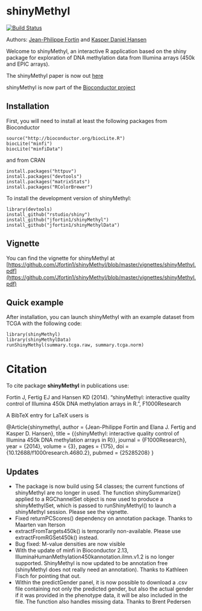 shinyMethyl
===========

[![Build Status](https://travis-ci.org/Jfortin1/shinyMethyl.svg?branch=master)](https://travis-ci.org/Jfortin1/shinyMethyl)

Authors: [Jean-Philippe Fortin](mailto:zerbino@ebi.ac.uk) and [Kasper Daniel Hansen](mailto:khansen@jhsph.edu)

Welcome to shinyMethyl, an interactive R application based on the shiny package for exploration of DNA methylation data from Illumina arrays (450k and EPIC arrays).

The shinyMethyl paper is now out [here](http://f1000research.com/articles/3-175/v1)

shinyMethyl is now part of the [Bioconductor project](http://www.bioconductor.org/packages/devel/bioc/html/shinyMethyl.html)

Installation
------------
First, you will need to install at least the following packages from Bioconductor

```{r}
source("http://bioconductor.org/biocLite.R")
biocLite("minfi")
biocLite("minfiData")
```
and from CRAN
```{r}
install.packages("httpuv")
install.packages("devtools")
install.packages("matrixStats")
install.packages("RColorBrewer")
```
To install the development version of shinyMethyl:
```{r}
library(devtools)
install_github("rstudio/shiny")
install_github("jfortin1/shinyMethyl")
install_github("jfortin1/shinyMethylData")
```

Vignette
------------
You can find the vignette for shinyMethyl at [https://github.com/Jfortin1/shinyMethyl/blob/master/vignettes/shinyMethyl.pdf](https://github.com/Jfortin1/shinyMethyl/blob/master/vignettes/shinyMethyl.pdf)

Quick example
------------
After installation, you can launch shinyMethyl with an example dataset from TCGA with the following code:
```{r}
library(shinyMethyl)
library(shinyMethylData)
runShinyMethyl(summary.tcga.raw, summary.tcga.norm)
```

# Citation


To cite package __shinyMethyl__ in publications use:

Fortin J, Fertig EJ and Hansen KD (2014). “shinyMethyl: interactive
quality control of Illumina 450k DNA methylation arrays in R.”, F1000Research

A BibTeX entry for LaTeX users is

 @Article{shinymethyl,
    author = {Jean-Philippe Fortin and Elana J. Fertig and Kasper D. Hansen},
    title = {{shinyMethyl: interactive quality control of Illumina 450k DNA methylation arrays in R}},
    journal = {F1000Research},
    year = {2014},
    volume = {3},
    pages = {175},
    doi = {10.12688/f1000research.4680.2},
    pubmed = {25285208}
  }

Updates
------------


- The package is now build using S4 classes; the current functions of shinyMethyl are no longer in used. The function shinySummarize() applied to a RGChannelSet object is now used to produce a shinyMethylSet, which is passed to runShinyMethyl() to launch a shinyMethyl session. Please see the vignette.
- Fixed returnPCScores() dependency on annotation package. Thanks to Maarten van Iterson 
- extractFromTargets450k() is temporarily non-available. Please use extractFromRGSet450k() instead. 
- Bug fixed: M-value densities are now visible
- With the update of minfi in Bioconductor 2.13, IlluminaHumanMethylation450kannotation.ilmn.v1.2 is no longer supported. ShinyMethyl is now updated to be annotation free (shinyMethyl does not really need an annotation). Thanks to Kathleen Fisch for pointing that out.
- Within the predictGender panel, it is now possible to download a .csv file containing not only the predicted gender, but also the actual gender if it was provided in the phenotype data, it will be also included in the file. The function also handles missing data. Thanks to Brent Pedersen


